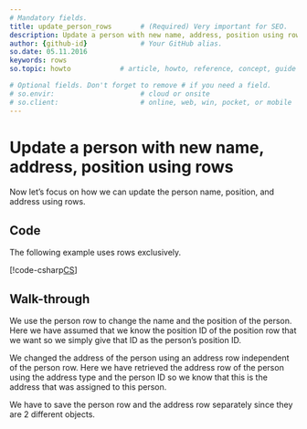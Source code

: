 ```yaml
---
# Mandatory fields.
title: update_person_rows       # (Required) Very important for SEO.
description: Update a person with new name, address, position using rows  # (Required) Important for SEO.
author: {github-id}             # Your GitHub alias.
so.date: 05.11.2016
keywords: rows
so.topic: howto            # article, howto, reference, concept, guide

# Optional fields. Don't forget to remove # if you need a field.
# so.envir:                     # cloud or onsite
# so.client:                    # online, web, win, pocket, or mobile
---
```


# Update a person with new name, address, position using rows

Now let’s focus on how we can update the person name, position, and address using rows.

## Code

The following example uses rows exclusively.

[!code-csharp[CS](includes/update-person-rows.cs)]

## Walk-through

We use the person row to change the name and the position of the person. Here we have assumed that we know the position ID of the position row that we want so we simply give that ID as the person’s position ID.

We changed the address of the person using an address row independent of the person row. Here we have retrieved the address row of the person using the address type and the person ID so we know that this is the address that was assigned to this person.

We have to save the person row and the address row separately since they are 2 different objects.

